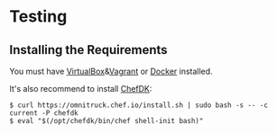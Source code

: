 Testing
=======

## Installing the Requirements

You must have [VirtualBox](https://www.virtualbox.org/manual/ch02.html)&[Vagrant](https://www.vagrantup.com/docs/installation/) or [Docker](https://docs.docker.com/engine/installation/) installed.

It's also recommend to install [ChefDK](https://downloads.chef.io/chef-dk/):

    $ curl https://omnitruck.chef.io/install.sh | sudo bash -s -- -c current -P chefdk
    $ eval "$(/opt/chefdk/bin/chef shell-init bash)"
